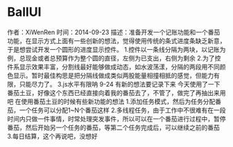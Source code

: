 BallUI
======
<span>
作者：XiWenRen
        	时间：2014-09-23
        	描述：准备开发一个记账功能和一个番茄功能，在显示方式上面有一些创新的想法，觉得使用传统的条式进度条缺乏新意，于是想尝试开发一个圆形的进度显示控件。
        	1.控件以一条线分隔为两块，以记账为例，总现金或者总预算作为整个圆的直径，左侧为已支出，右侧为剩余
        	2.为了控件系显示效果丰富，分割线最好能够做成动态，如水波荡漾，分隔的两段用不同颜色显示。暂时最佳构思是把分隔线做成类似两股能量相撞相抵的感觉，但能力有限，只能尽力了。
        	3.js水平有限呐
        	9-24
        	有新的想法要记录下来
        	今天使用了一下番茄土豆，好像这个东西已经直接向着我的番茄去了，不管了，做完了再抽出来用吧
        	在使用番茄土豆的时候有些新功能的想法
        	1.添加任务模式，然后为任务分配番茄，一个任务可以分配1~N个番茄这样
        	2.多线程任务，由于工作中不很难有在一段时间内只做一件事情，时常处理突发事件，所以可以在一个番茄进行过程中，暂停番茄，然后开始另一个任务的番茄，等第二个任务完成后，可以继续之前的番茄
        	3.每日结算，这个再说吧，没想好
</span>
